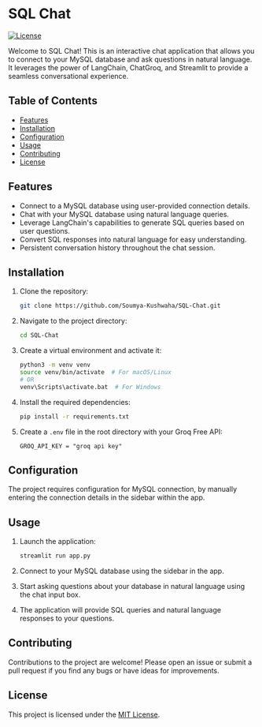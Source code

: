 # SQL Chat

[![License](https://img.shields.io/badge/License-MIT-blue.svg)](https://opensource.org/licenses/MIT)

Welcome to SQL Chat! This is an interactive chat application that allows you to connect to your MySQL database and ask questions in natural language. It leverages the power of LangChain, ChatGroq, and Streamlit to provide a seamless conversational experience.

## Table of Contents

- [Features](#features)
- [Installation](#installation)
- [Configuration](#configuration)
- [Usage](#usage)
- [Contributing](#contributing)
- [License](#license)

## Features

- Connect to a MySQL database using user-provided connection details.
- Chat with your MySQL database using natural language queries.
- Leverage LangChain's capabilities to generate SQL queries based on user questions.
- Convert SQL responses into natural language for easy understanding.
- Persistent conversation history throughout the chat session.

## Installation

1. Clone the repository:

    ```bash
    git clone https://github.com/Soumya-Kushwaha/SQL-Chat.git
    ```

2. Navigate to the project directory:

    ```bash
    cd SQL-Chat
    ```

3. Create a virtual environment and activate it:

    ```bash
    python3 -m venv venv
    source venv/bin/activate  # For macOS/Linux
    # OR
    venv\Scripts\activate.bat  # For Windows
    ```

4. Install the required dependencies:

    ```bash
    pip install -r requirements.txt
    ```

5. Create a `.env` file in the root directory with your Groq Free API:

    ```
    GROQ_API_KEY = "groq api key"
    ```

## Configuration

The project requires configuration for MySQL connection, by manually entering the connection details in the sidebar within the app.

## Usage

1. Launch the application:

    ```bash
    streamlit run app.py
    ```

2. Connect to your MySQL database using the sidebar in the app.

3. Start asking questions about your database in natural language using the chat input box.

4. The application will provide SQL queries and natural language responses to your questions.

## Contributing

Contributions to the project are welcome! Please open an issue or submit a pull request if you find any bugs or have ideas for improvements.

## License

This project is licensed under the [MIT License](LICENSE).

